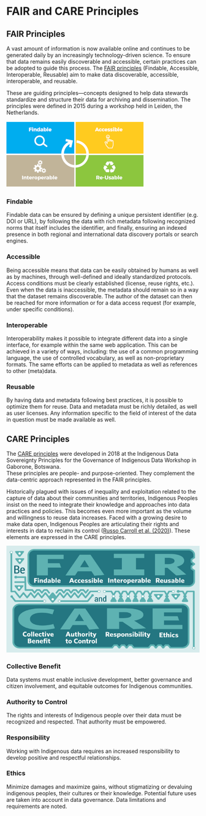 # FAIR and CARE Principles 

## FAIR Principles

A vast amount of information is now available online and continues to be generated daily by an increasingly technology-driven science. To ensure that data remains easily discoverable and accessible, certain practices can be adopted to guide this process. The [FAIR principles](https://www.go-fair.org/fair-principles/) (Findable, Accessible, Interoperable, Reusable) aim to make data discoverable, accessible, interoperable, and reusable.  

These are guiding principles—concepts designed to help data stewards standardize and structure their data for archiving and dissemination. The principles were defined in 2015 during a workshop held in Leiden, the Netherlands.  

![Principes FAIR](../assets/images/guide/fair-en.png)  

### Findable  

Findable data can be ensured by defining a unique persistent identifier (e.g. DOI or URL), by following the data with rich metadata following recognized norms that itself includes the identifier, and finally, ensuring an indexed presence in both regional and international data discovery portals or search engines.  

### Accessible  

Being accessible means that data can be easily obtained by humans as well as by machines, through well-defined and ideally standardized protocols. Access conditions must be clearly established (license, reuse rights, etc.). Even when the data is inaccessible, the metadata should remain so in a way that the dataset remains discoverable. The author of the dataset can then be reached for more information or for a data access request (for example, under specific conditions).  

### Interoperable  

Interoperability makes it possible to integrate different data into a single interface, for example within the same web application. This can be achieved in a variety of ways, including: the use of a common programming language, the use of controlled vocabulary, as well as non-proprietary formats. The same efforts can be applied to metadata as well as references to other (meta)data.  

### Reusable  

By having data and metadata following best practices, it is possible to optimize them for reuse. Data and metadata must be richly detailed, as well as user licenses. Any information specific to the field of interest of the data in question must be made available as well.  

## CARE Principles  

The [CARE principles](https://www.gida-global.org/care) were developed in 2018 at the Indigenous Data Sovereignty Principles for the Governance of Indigenous Data Workshop in Gaborone, Botswana.   
These principles are people- and purpose-oriented. They complement the data-centric approach represented in the FAIR principles.  
 
Historically plagued with issues of inequality and exploitation related to the capture of data about their communities and territories, Indigenous Peoples insist on the need to integrate their knowledge and approaches into data practices and policies. This becomes even more important as the volume and willingness to reuse data increases. Faced with a growing desire to make data open, Indigenous Peoples are articulating their rights and interests in data to reclaim its control ([Russo Carroll et al. (2020)](https://www.nature.com/articles/s41597-021-00892-0)). These elements are expressed in the CARE principles.  

![Principes CARE](../assets/images/guide/care.png)   


### Collective Benefit  
Data systems must enable inclusive development, better governance and citizen involvement, and equitable outcomes for Indigenous communities.  

### Authority to Control  
The rights and interests of Indigenous people over their data must be recognized and respected. That authority must be empowered.  

### Responsibility  
Working with Indigenous data requires an increased responsibility to develop positive and respectful relationships.  

### Ethics  
Minimize damages and maximize gains, without stigmatizing or devaluing indigenous peoples, their cultures or their knowledge.
Potential future uses are taken into account in data governance. Data limitations and requirements are noted.  
